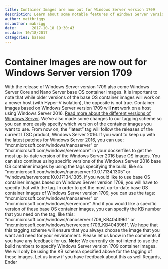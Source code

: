 ```yaml
---
title: Container Images are now out for Windows Server version 1709
description: Learn about some notable features of Windows Server version 1709 including container images and updated tagging schemes.
author: mattbriggs
ms.author: mabrigg
date:       2017-10-18 19:30:43
ms.date: 10/18/2017
categories: baseos
---
```

# Container Images are now out for Windows Server version 1709

With the release of Windows Server version 1709 also come Windows Server Core and Nano Server base OS container images. It is important to note that while older versions of the base OS container images will work on a newer host (with Hyper-V isolation), the opposite is not true. Container images based on Windows Server version 1709 will **not** work on a host using Windows Server 2016. [Read more about the different versions of Windows Server](/windows-server/get-started/semi-annual-channel-overview "Container base image versioning"). We’ve also made some changes to our tagging scheme so you can more easily specify which version of the container images you want to use. From now on, the “latest” tag will follow the releases of the current LTSC product, Windows Server 2016. If you want to keep up with the latest patches for Windows Server 2016, you can use: “mcr.microsoft.com/windows/nanoserver” or “mcr.microsoft.com/windows/servercore” in your dockerfiles to get the most up-to-date version of the Windows Server 2016 base OS images. You can also continue using specific versions of the Windows Server 2016 base OS container images by using the tags specifying the build, like so: “mcr.microsoft.com/windows/nanoserver:10.0.17134.1305” or “windows/servercore:10.0.17134.1305. If you would like to use base OS container images based on Windows Server version 1709, you will have to specify that with the tag. In order to get the most up-to-date base OS container images of Windows Server version 1709, you can use the tags: “mcr.microsoft.com/windows/nanoserver” or “mcr.microsoft.com/windows/servercore” And if you would like a specific version of these base OS container images, you can specify the KB number that you need on the tag, like this: “mcr.microsoft.com/windows/nanoserver:1709_KB4043961” or “mcr.microsoft.com/windows/servercore:1709_KB4043961”. We hope that this tagging scheme will ensure that you always choose the image that you want and need for your environment. Please let us know in the comments if you have any feedback for us. **Note:** We currently do not intend to use the build numbers to specify Windows Server version 1709 container images. We will only be using the KB schema specified above for the tagging of these images. Let us know if you have feedback about this as well Regards, Ender
